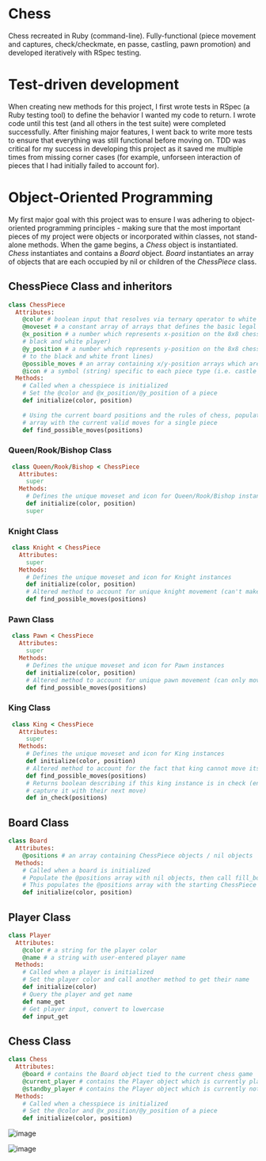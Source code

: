 # Chess
Chess recreated in Ruby (command-line). Fully-functional (piece movement and captures, check/checkmate, en passe, castling, pawn promotion) and developed iteratively with RSpec testing.

# Test-driven development
When creating new methods for this project, I first wrote tests in RSpec (a Ruby testing tool) to define the behavior I wanted my code to return. I wrote code until this test (and all others in the test suite) were completed successfully. After finishing major features, I went back to write more tests to ensure that everything was still functional before moving on. TDD was critical for my success in developing this project as it saved me multiple times from missing corner cases (for example, unforseen interaction of pieces that I had initially failed to account for).

# Object-Oriented Programming
My first major goal with this project was to ensure I was adhering to object-oriented programming principles - making sure that the most important pieces of my project were objects or incorporated within classes, not stand-alone methods. When the game begins, a _Chess_ object is instantiated. _Chess_ instantiates and contains a _Board_ object. _Board_ instantiates an array of objects that are each occupied by nil or children of the _ChessPiece_ class.

## ChessPiece Class and inheritors

```ruby
class ChessPiece
  Attributes:  
    @color # boolean input that resolves via ternary operator to white or black
    @moveset # a constant array of arrays that defines the basic legal moves for ChessPieces
    @x_position # a number which represents x-position on the 8x8 chess board (in the chess board, the x-axis runs between the 
    # black and white player)
    @y_position # a number which represents y-position on the 8x8 chess board (in the chess board, the y-axis runs perpendicular 
    # to the black and white front lines)
    @possible_moves # an array containing x/y-position arrays which are valid moves for a piece
    @icon # a symbol (string) specific to each piece type (i.e. castle for Rook, horse for Knight)
  Methods:
    # Called when a chesspiece is initialized
    # Set the @color and @x_position/@y_position of a piece
    def initialize(color, position) 
    
    # Using the current board positions and the rules of chess, populate the @possible_moves 
    # array with the current valid moves for a single piece
    def find_possible_moves(positions) 
 ```
 
### Queen/Rook/Bishop Class  
```ruby
 class Queen/Rook/Bishop < ChessPiece
   Attributes: 
     super
   Methods: 
     # Defines the unique moveset and icon for Queen/Rook/Bishop instances
     def initialize(color, position) 
     super
```

### Knight Class 
```ruby 
 class Knight < ChessPiece
   Attributes: 
     super
   Methods: 
     # Defines the unique moveset and icon for Knight instances
     def initialize(color, position) 
     # Altered method to account for unique knight movement (can't make multiple moves in a line)
     def find_possible_moves(positions)
```
       
 ### Pawn Class
```ruby 
 class Pawn < ChessPiece
   Attributes: 
     super
   Methods: 
     # Defines the unique moveset and icon for Pawn instances
     def initialize(color, position) 
     # Altered method to account for unique pawn movement (can only move forward, capture diagonally)
     def find_possible_moves(positions)
 ```    
     
 ### King Class
```ruby
 class King < ChessPiece
   Attributes: 
     super
   Methods: 
     # Defines the unique moveset and icon for King instances
     def initialize(color, position) 
     # Altered method to account for the fact that king cannot move itself into check
     def find_possible_moves(positions)
     # Returns boolean describing if this king instance is in check (enemy color can 
     # capture it with their next move)
     def in_check(positions) 
```

## Board Class
```ruby
class Board
  Attributes:  
    @positions # an array containing ChessPiece objects / nil objects
  Methods:
    # Called when a board is initialized
    # Populate the @positions array with nil objects, then call fill_board
    # This populates the @positions array with the starting ChessPiece objects
    def initialize(color, position) 
 ```
 
 ## Player Class
```ruby
class Player
  Attributes:  
    @color # a string for the player color
    @name # a string with user-entered player name
  Methods:
    # Called when a player is initialized
    # Set the player color and call another method to get their name
    def initialize(color) 
    # Query the player and get name
    def name_get
    # Get player input, convert to lowercase
    def input_get
 ```
 
## Chess Class
```ruby
class Chess
  Attributes:  
    @board # contains the Board object tied to the current chess game
    @current_player # contains the Player object which is currently playing
    @standby_player # contains the Player object which is currently not playing
  Methods:
    # Called when a chesspiece is initialized
    # Set the @color and @x_position/@y_position of a piece
    def initialize(color, position) 
 ```

![image](https://user-images.githubusercontent.com/88121502/165210322-e5e381eb-a31c-4758-8780-04feba80c492.png)


![image](https://user-images.githubusercontent.com/88121502/165210857-d565c7e4-26e6-4ab4-944e-4ecf233dc8d0.png)
